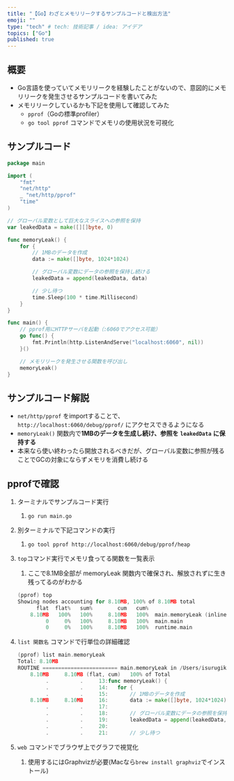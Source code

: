 ```yaml
---
title: "【Go】わざとメモリリークするサンプルコードと検出方法"
emoji: ""
type: "tech" # tech: 技術記事 / idea: アイデア
topics: ["Go"]
published: true
---
```


## 概要

- Go言語を使っていてメモリリークを経験したことがないので、意図的にメモリリークを発生させるサンプルコードを書いてみた
- メモリリークしているかも下記を使用して確認してみた
	- `pprof`（Goの標準profiler）
	- `go tool pprof` コマンドでメモリの使用状況を可視化

## サンプルコード


```go
package main

import (
	"fmt"
	"net/http"
	_ "net/http/pprof"
	"time"
)

// グローバル変数として巨大なスライスへの参照を保持
var leakedData = make([][]byte, 0)

func memoryLeak() {
	for {
		// 1MBのデータを作成
		data := make([]byte, 1024*1024)

		// グローバル変数にデータの参照を保持し続ける
		leakedData = append(leakedData, data)

		// 少し待つ
		time.Sleep(100 * time.Millisecond)
	}
}

func main() {
	// pprof用にHTTPサーバを起動（:6060でアクセス可能）
	go func() {
		fmt.Println(http.ListenAndServe("localhost:6060", nil))
	}()

	// メモリリークを発生させる関数を呼び出し
	memoryLeak()
}
```


## サンプルコード解説

- `net/http/pprof` をimportすることで、`http://localhost:6060/debug/pprof/` にアクセスできるようになる
- `memoryLeak()` 関数内で**1MBのデータを生成し続け、参照を** **`leakedData`** **に保持する**
- 本来なら使い終わったら開放されるべきだが、グローバル変数に参照が残ることでGCの対象にならずメモリを消費し続ける

## pprofで確認

1. ターミナルでサンプルコード実行
	1. `go run main.go`
2. 別ターミナルで下記コマンドの実行
	1. `go tool pprof http://localhost:6060/debug/pprof/heap`
3. `top`コマンド実行でメモリ食ってる関数を一覧表示
	1. ここで8.1MB全部が memoryLeak 関数内で確保され、解放されずに生き残ってるのがわかる

	```go
	(pprof) top
	Showing nodes accounting for 8.10MB, 100% of 8.10MB total
	      flat  flat%   sum%        cum   cum%
	    8.10MB   100%   100%     8.10MB   100%  main.memoryLeak (inline)
	         0     0%   100%     8.10MB   100%  main.main
	         0     0%   100%     8.10MB   100%  runtime.main
	```

4. `list 関数名` コマンドで行単位の詳細確認

	```go
	(pprof) list main.memoryLeak
	Total: 8.10MB
	ROUTINE ======================== main.memoryLeak in /Users/isurugikeito/dev/go/go-demo/demo/low_layer/main.go
	    8.10MB     8.10MB (flat, cum)   100% of Total
	         .          .     13:func memoryLeak() {
	         .          .     14:	for {
	         .          .     15:		// 1MBのデータを作成
	    8.10MB     8.10MB     16:		data := make([]byte, 1024*1024)
	         .          .     17:
	         .          .     18:		// グローバル変数にデータの参照を保持し続ける
	         .          .     19:		leakedData = append(leakedData, data)
	         .          .     20:
	         .          .     21:		// 少し待つ
	```

5. `web` コマンドでブラウザ上でグラフで視覚化
	1. 使用するにはGraphvizが必要(Macなら`brew install graphviz`でインストール)
